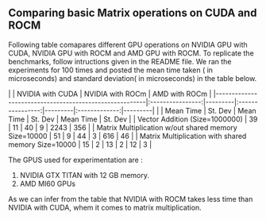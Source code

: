 ## Comparing basic Matrix operations on CUDA and ROCM
Following table comapares different GPU operations on NVIDIA GPU with CUDA, NVIDIA GPU with ROCM and AMD GPU with ROCM.
To replicate the benchmarks, follow intructions given in the README file. We ran the experiments for 100 times and posted the mean time taken ( in microseconds) and standard deviation( in microseconds) in the table below.


|                                                        |      NVIDIA with CUDA      |       NVIDIA with ROCm     |      AMD with ROCm      |
|--------------------------------------------------------|:----------------:|---------|:----------------:|---------|:-------------:|---------|
|                                                        |     Mean Time    | St. Dev |     Mean Time    | St. Dev | Mean Time     | St. Dev |
| Vector Addition (Size=1000000)                         |        39        |    11   |        40        |    9    |      2243     |   356   |
| Matrix Multiplication w/out shared memory   Size=10000 |        51        |    9    |        44        |    3    |      616      |   46    |
| Matrix Multiplication with shared memory    Size=10000 |        15        |    2    |        13        |    2    |       12      |   3     |


The GPUS used for experimentation are :
1. NVIDIA GTX TITAN with 12 GB memory.
2. AMD MI60 GPUs

As we can infer from the table that NVIDIA with ROCM takes less time than NVIDIA with CUDA, whem it comes to matrix multiplication. 



